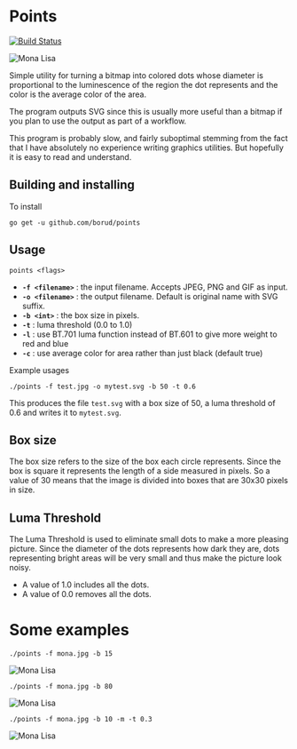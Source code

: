 # Points

[![Build Status](https://travis-ci.org/borud/points.svg?branch=master)](https://travis-ci.org/borud/points)

![Mona Lisa](images/repository-points.png)

Simple utility for turning a bitmap into colored dots whose diameter
is proportional to the luminescence of the region the dot represents
and the color is the average color of the area.  

The program outputs SVG since this is usually more useful than a
bitmap if you plan to use the output as part of a workflow.

This program is probably slow, and fairly suboptimal stemming from the
fact that I have absolutely no experience writing graphics utilities.
But hopefully it is easy to read and understand.

## Building and installing

To install 

    go get -u github.com/borud/points


## Usage

    points <flags>

  - **`-f <filename>`** : the input filename.  Accepts JPEG, PNG and GIF as input.
  - **`-o <filename>`** : the output filename. Default is original name with SVG suffix.
  - **`-b <int>`** : the box size in pixels.
  - **`-t`** : luma threshold (0.0 to 1.0)
  - **`-l`** : use BT.701 luma function instead of BT.601 to give more
    weight to red and blue
  - **`-c`** : use average color for area rather than just black (default true)

Example usages

    ./points -f test.jpg -o mytest.svg -b 50 -t 0.6 
	
This produces the file `test.svg` with a box size of 50, a luma
threshold of 0.6 and writes it to `mytest.svg`.

## Box size

The box size refers to the size of the box each circle represents.
Since the box is square it represents the length of a side measured in
pixels.  So a value of 30 means that the image is divided into boxes
that are 30x30 pixels in size.

## Luma Threshold

The Luma Threshold is used to eliminate small dots to make a more
pleasing picture.  Since the diameter of the dots represents how dark
they are, dots representing bright areas will be very small and thus
make the picture look noisy.

  - A value of 1.0 includes all the dots.
  - A value of 0.0 removes all the dots.

# Some examples

    ./points -f mona.jpg -b 15
![Mona Lisa](images/mona-15-1.0.svg)

    ./points -f mona.jpg -b 80
![Mona Lisa](images/mona-80-1.0.svg)

    ./points -f mona.jpg -b 10 -m -t 0.3
![Mona Lisa](images/mona-10-0.3-m.svg)
